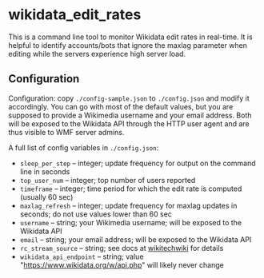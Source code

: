 # wikidata_edit_rates
This is a command line tool to monitor Wikidata edit rates in real-time. It is helpful to identify accounts/bots that ignore the maxlag parameter when editing while the servers experience high server load.

## Configuration
Configuration: copy `./config-sample.json` to `./config.json` and modify it accordingly. You can go with most of the default values, but you are supposed to provide a Wikimedia username and your email address. Both will be exposed to the Wikidata API through the HTTP user agent and are thus visible to WMF server admins.

A full list of config variables in `./config.json`:
* `sleep_per_step` – integer; update frequency for output on the command line in seconds
* `top_user_num` – integer; top number of users reported
* `timeframe` – integer; time period for which the edit rate is computed (usually 60 sec)
* `maxlag_refresh` – integer; update frequency for maxlag updates in seconds; do not use values lower than 60 sec
* `username` – string; your Wikimedia username; will be exposed to the Wikidata API
* `email` – string; your email address; will be exposed to the Wikidata API
* `rc_stream_source` – string; see docs at [wikitechwiki](https://wikitech.wikimedia.org/wiki/Event_Platform/EventStreams) for details
* `wikidata_api_endpoint` – string; value "https://www.wikidata.org/w/api.php" will likely never change